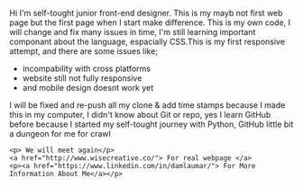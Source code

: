 <!DOCTYPE hmtl>
<html>
<head>
<head>
  <body>
    <p>
Hi I'm self-tought junior front-end designer. This is my mayb not first web page but the first page when I start make difference. This is my own code, I will change and fix many issues in time, I'm still learning important componant about the language, espacially CSS.This is my first responsive attempt, and there are some issues like;</p>
    <ul>
      <li>incompability with cross platforms</li>
      <li> website still not fully responsive</li>
      <li>and mobile design doesnt work yet</li>
      </ul>
    <p>I will be fixed and re-push all my clone & add time stamps because I made this in my computer, I didn't know about Git or repo, yes I learn GitHub before because I started my self-tought journey with Python, GitHub little bit a dungeon for me for crawl<p>

    <p> We will meet again</p>
    <a href="http://www.wisecreative.co/"> For real webpage </a>
    <p><a href="https://www.linkedin.com/in/damlaumar/"> For More Information About Me</a></p>
    
  </body>
  </html>
